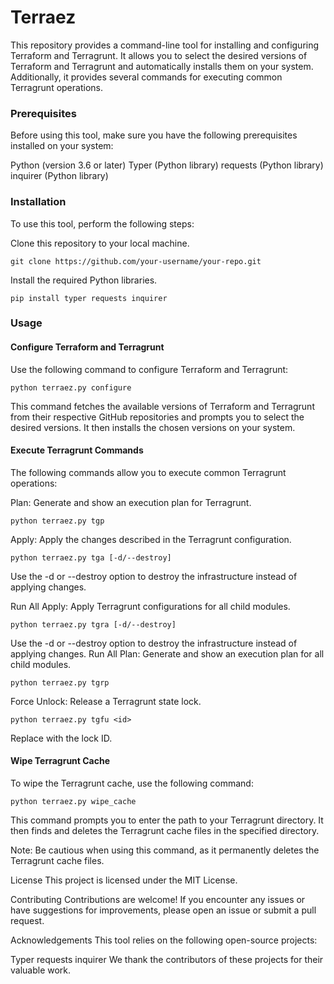 # Terraez

This repository provides a command-line tool for installing and configuring Terraform and Terragrunt. It allows you to select the desired versions of Terraform and Terragrunt and automatically installs them on your system. Additionally, it provides several commands for executing common Terragrunt operations.

### Prerequisites
Before using this tool, make sure you have the following prerequisites installed on your system:

Python (version 3.6 or later)
Typer (Python library)
requests (Python library)
inquirer (Python library)

### Installation
To use this tool, perform the following steps:

Clone this repository to your local machine.
```
git clone https://github.com/your-username/your-repo.git
```

Install the required Python libraries.
```
pip install typer requests inquirer
```

### Usage

#### Configure Terraform and Terragrunt
Use the following command to configure Terraform and Terragrunt:
```
python terraez.py configure
```
This command fetches the available versions of Terraform and Terragrunt from their respective GitHub repositories and prompts you to select the desired versions. It then installs the chosen versions on your system.

#### Execute Terragrunt Commands
The following commands allow you to execute common Terragrunt operations:

Plan: Generate and show an execution plan for Terragrunt.
```
python terraez.py tgp
```
Apply: Apply the changes described in the Terragrunt configuration.

```
python terraez.py tga [-d/--destroy]
```
Use the -d or --destroy option to destroy the infrastructure instead of applying changes.

Run All Apply: Apply Terragrunt configurations for all child modules.

```
python terraez.py tgra [-d/--destroy]
```
Use the -d or --destroy option to destroy the infrastructure instead of applying changes.
Run All Plan: Generate and show an execution plan for all child modules.

```
python terraez.py tgrp
```
Force Unlock: Release a Terragrunt state lock.

```
python terraez.py tgfu <id>
```
Replace <id> with the lock ID.
  
#### Wipe Terragrunt Cache
To wipe the Terragrunt cache, use the following command:

```
python terraez.py wipe_cache
```
  
This command prompts you to enter the path to your Terragrunt directory. It then finds and deletes the Terragrunt cache files in the specified directory.

Note: Be cautious when using this command, as it permanently deletes the Terragrunt cache files.

License
This project is licensed under the MIT License.

Contributing
Contributions are welcome! If you encounter any issues or have suggestions for improvements, please open an issue or submit a pull request.

Acknowledgements
This tool relies on the following open-source projects:

Typer
requests
inquirer
We thank the contributors of these projects for their valuable work.
